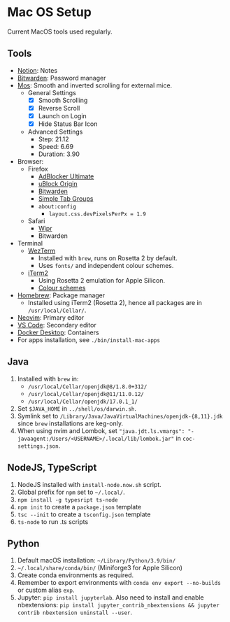 # Mac OS Setup

Current MacOS tools used regularly.

## Tools

- [Notion](https://www.notion.so/product?fredir=1): Notes
- [Bitwarden](https://bitwarden.com): Password manager
- [Mos](https://mos.caldis.me/): Smooth and inverted scrolling for external mice.
  - General Settings
    - [x] Smooth Scrolling
    - [x] Reverse Scroll
    - [x] Launch on Login
    - [x] Hide Status Bar Icon
  - Advanced Settings
    - Step: 21.12
    - Speed: 6.69
    - Duration: 3.90
- Browser:
  - Firefox
    - [AdBlocker Ultimate](https://addons.mozilla.org/en-GB/firefox/addon/adblocker-ultimate/)
    - [uBlock Origin](https://addons.mozilla.org/en-GB/firefox/addon/ublock-origin/)
    - [Bitwarden](https://addons.mozilla.org/en-GB/firefox/addon/bitwarden-password-manager/)
    - [Simple Tab Groups](https://addons.mozilla.org/en-GB/firefox/addon/simple-tab-groups/)
    - `about:config`
      - `layout.css.devPixelsPerPx = 1.9`
  - Safari
    - [Wipr](https://apps.apple.com/us/app/wipr/id1320666476?mt=12)
    - Bitwarden
- Terminal
  - [WezTerm](https://wezfurlong.org/wezterm/index.html)
    - Installed with `brew`, runs on Rosetta 2 by default.
    - Uses `fonts/` and independent colour schemes.
  - [iTerm2](https://iterm2.com)
    - Using Rosetta 2 emulation for Apple Silicon.
    - [Colour schemes](https://github.com/mbadolato/iTerm2-Color-Schemes)
- [Homebrew](https://brew.sh): Package manager
  - Installed using iTerm2 (Rosetta 2), hence all packages are in `/usr/local/Cellar/`.
- [Neovim](https://neovim.io): Primary editor
- [VS Code](https://code.visualstudio.com): Secondary editor
- [Docker Desktop](https://www.docker.com/products/docker-desktop): Containers
- For apps installation, see `./bin/install-mac-apps`

## Java

1.  Installed with `brew` in:
    - `/usr/local/Cellar/openjdk@8/1.8.0+312/`
    - `/usr/local/Cellar/openjdk@11/11.0.12/`
    - `/usr/local/Cellar/openjdk/17.0.1_1/`
2.  Set `$JAVA_HOME` in `../shell/os/darwin.sh`.
3.  Symlink set to `/Library/Java/JavaVirtualMachines/openjdk-{8,11}.jdk` since `brew` installations are keg-only.
4.  When using nvim and Lombok, set `"java.jdt.ls.vmargs": "-javaagent:/Users/<USERNAME>/.local/lib/lombok.jar"` in `coc-settings.json`.

## NodeJS, TypeScript

1. NodeJS installed with `install-node.now.sh` script.
2. Global prefix for `npm` set to `~/.local/`.
3. `npm install -g typesript ts-node`
4. `npm init` to create a `package.json` template
5. `tsc --init` to create a `tsconfig.json` template
6. `ts-node` to run .ts scripts

## Python

1.  Default macOS installation: `~/Library/Python/3.9/bin/`
2.  `~/.local/share/conda/bin/` (Miniforge3 for Apple Silicon)
3.  Create conda environments as required.
4.  Remember to export environments with `conda env export --no-builds` or custom alias `exp`.
5.  Jupyter: `pip install jupyterlab`. Also need to install and enable nbextensions: `pip install jupyter_contrib_nbextensions && jupyter contrib nbextension uninstall --user`.

